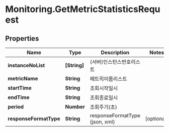 # Monitoring.GetMetricStatisticsRequest

## Properties
Name | Type | Description | Notes
------------ | ------------- | ------------- | -------------
**instanceNoList** | **[String]** | (서버)인스턴스번호리스트 | 
**metricName** | **String** | 메트릭이름리스트 | 
**startTime** | **String** | 조회시작일시 | 
**endTime** | **String** | 조회종료일시 | 
**period** | **Number** | 조회주기(초) | 
**responseFormatType** | **String** | responseFormatType {json, xml} | [optional] 


